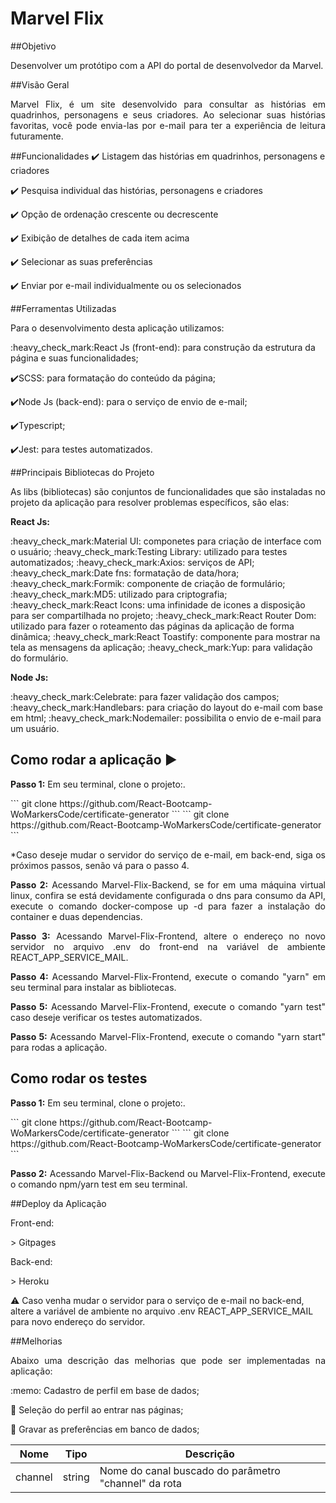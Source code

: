 <h1>Marvel Flix</h1>


##Objetivo
<p align="justify">
  Desenvolver um protótipo com a API do portal de desenvolvedor da Marvel.
</p>


##Visão Geral
<p align="justify">
  Marvel Flix, é um site desenvolvido para consultar as histórias em quadrinhos, personagens e seus criadores. Ao selecionar suas histórias favoritas, você pode envia-las por e-mail para ter a experiência de leitura futuramente.
</p>


##Funcionalidades
  :heavy_check_mark: Listagem das histórias em quadrinhos, personagens e criadores

  :heavy_check_mark: Pesquisa individual das histórias, personagens e criadores

  :heavy_check_mark: Opção de ordenação crescente ou decrescente

  :heavy_check_mark: Exibição de detalhes de cada item acima

  :heavy_check_mark: Selecionar as suas preferências

  :heavy_check_mark: Enviar por e-mail individualmente ou os selecionados


##Ferramentas Utilizadas
<p align="justify">
  Para o desenvolvimento desta aplicação utilizamos:
</p>
  :heavy_check_mark:React Js (front-end): para construção da estrutura da página e suas funcionalidades;

  :heavy_check_mark:SCSS: para formatação do conteúdo da página;

  :heavy_check_mark:Node Js (back-end): para o serviço de envio de e-mail;

  :heavy_check_mark:Typescript;

  :heavy_check_mark:Jest: para testes automatizados.

##Principais Bibliotecas do Projeto
<p align="justify">
  As libs (bibliotecas) são conjuntos de funcionalidades que são instaladas no projeto da aplicação para resolver problemas específicos, são elas:
</p>
<p align="justify">
  <strong>React Js:</strong>
</p>
  :heavy_check_mark:Material UI: componetes para criação de interface com o usuário;
  :heavy_check_mark:Testing Library: utilizado para testes automatizados;
  :heavy_check_mark:Axios: serviços de API;
  :heavy_check_mark:Date fns: formatação de data/hora;
  :heavy_check_mark:Formik: componente de criação de formulário;
  :heavy_check_mark:MD5: utilizado para criptografia;
  :heavy_check_mark:React Icons: uma infinidade de icones a disposição para ser compartilhada no projeto;
  :heavy_check_mark:React Router Dom: utilizado para fazer o roteamento das páginas da aplicação de forma dinâmica;
  :heavy_check_mark:React Toastify: componente para mostrar na tela as mensagens da aplicação;
  :heavy_check_mark:Yup: para validação do formulário.

<p align="justify">
  <strong>Node Js:</strong>
</p>
  :heavy_check_mark:Celebrate: para fazer validação dos campos;
  :heavy_check_mark:Handlebars: para criação do layout do e-mail com base em html;
  :heavy_check_mark:Nodemailer: possibilita o envio de e-mail para um usuário.

## Como rodar a aplicação :arrow_forward:
<p align="justify">
  <strong>Passo 1:</strong> Em seu terminal, clone o projeto:.
</p>
```
git clone https://github.com/React-Bootcamp-WoMarkersCode/certificate-generator
```
```
git clone https://github.com/React-Bootcamp-WoMarkersCode/certificate-generator
```
<p align="justify">
  *Caso deseje mudar o servidor do serviço de e-mail, em back-end, siga os próximos passos, senão vá para o passo 4.
</p>

<p align="justify">
  <strong>Passo 2:</strong> Acessando Marvel-Flix-Backend, se for em uma máquina virtual linux, confira se está devidamente configurada o dns para consumo da API, execute o comando docker-compose up -d para fazer a instalação do container e duas dependencias.
</p>

<p align="justify">
  <strong>Passo 3:</strong> Acessando Marvel-Flix-Frontend, altere o endereço no novo servidor no arquivo .env do front-end na variável de ambiente REACT_APP_SERVICE_MAIL.
</p>

<p align="justify">
  <strong>Passo 4:</strong> Acessando Marvel-Flix-Frontend, execute o comando "yarn" em seu terminal para instalar as bibliotecas.
</p>
<p align="justify">
  <strong>Passo 5:</strong> Acessando Marvel-Flix-Frontend, execute o comando "yarn test" caso deseje verificar os testes automatizados.
</p>
<p align="justify">
  <strong>Passo 5:</strong> Acessando Marvel-Flix-Frontend, execute o comando "yarn start" para rodas a aplicação.
</p>


## Como rodar os testes
<p align="justify">
  <strong>Passo 1:</strong> Em seu terminal, clone o projeto:.
</p>
```
git clone https://github.com/React-Bootcamp-WoMarkersCode/certificate-generator
```
```
git clone https://github.com/React-Bootcamp-WoMarkersCode/certificate-generator
```
<p align="justify">
  <strong>Passo 2:</strong> Acessando Marvel-Flix-Backend ou Marvel-Flix-Frontend, execute o comando npm/yarn test em seu terminal.
</p>

##Deploy da Aplicação
<p align="justify">
  Front-end:
</p>
  > Gitpages

<p align="justify">
  Back-end:
</p>
  > Heroku

:warning: Caso venha mudar o servidor para o serviço de e-mail no back-end, altere a variável de ambiente no arquivo .env REACT_APP_SERVICE_MAIL para novo endereço do servidor.

##Melhorias
<p align="justify">
  Abaixo uma descrição das melhorias que pode ser implementadas na aplicação:
</p>
:memo: Cadastro de perfil em base de dados;

:memo: Seleção do perfil ao entrar nas páginas;

:memo: Gravar as preferências em banco de dados;

| Nome        | Tipo       | Descrição                                                    |
| ----------- | ---------- | ------------------------------------------------------------ |
| channel     | string     | Nome do canal buscado do parâmetro "channel" da rota         |

